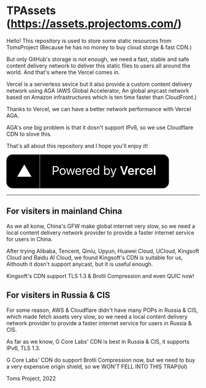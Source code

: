 # TPAssets (https://assets.projectoms.com/)
Hello! This repository is used to store some static resources from TomsProject (Because he has no money to buy cloud storge & fast CDN.)

But only GitHub's storage is not enough, we need a fast, stable and safe content delivery network to deliver this static files to users all around the world. And that's where the Vercel comes in.

Vercel is a serverless sevice but it also provide a custom content delivery network using AGA (AWS Global Accelerator, An global anycast network based on Amazon infrastructures which is ten time faster than CloudFront.)

Thanks to Vercel, we can have a better network performance with Vercel AGA.

AGA's one big problem is that it dosn't support IPv6, so we use Cloudflare CDN to slove this.

That's all about this repository and I hope you'll enjoy it!

[![Powered by Vercel](https://raw.githubusercontent.com/abumalick/powered-by-vercel/master/powered-by-vercel.svg)](https://vercel.com?utm_source=powered-by-vercel)

---
## For visiters in mainland China

As we all konw, China's GFW make global internet very slow, so we need a local content delivery network provider to provide a faster internet service for users in China.

After trying Alibaba, Tencent, Qiniu, Upyun, Huawei Cloud, UCloud, Kingsoft Cloud and Baidu AI Cloud, we found Kingsoft's CDN is suitable for us, Althouth it dosn't support anycast, but it is useful enough.

Kingsoft's CDN support TLS 1.3 & Brotli Compression and even QUIC now!

## For visiters in Russia & CIS
For some reason, AWS & Cloudflare didn't have many POPs in Russia & CIS, which made fetch assets very slow, so we need a local content delivery network provider to provide a faster internet service for users in Russia & CIS.

As far as we know, G Core Labs' CDN is best in Russia & CIS, it supports IPv6, TLS 1.3.

G Core Labs' CDN do support Brotli Compression now, but we need to buy a very expensive origin shield, so we WON'T FELL INTO THIS TRAP(lol)


Toms Project, 2022
